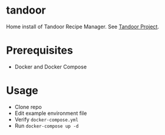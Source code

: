 # tandoor
Home install of Tandoor Recipe Manager. See [Tandoor Project](https://docs.tandoor.dev/).

# Prerequisites
* Docker and Docker Compose

# Usage
* Clone repo
* Edit example environment file
* Verify `docker-compose.yml`
* Run `docker-compose up -d`
